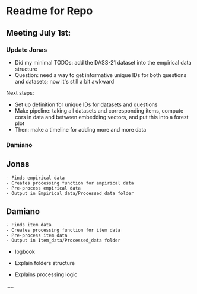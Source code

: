 # Readme for Repo

## Meeting July 1st:

### Update Jonas
- Did my minimal TODOs: add the DASS-21 dataset into the empirical data structure
- Question: need a way to get informative unique IDs for both questions and datasets; now it's still a bit awkward

Next steps:
- Set up definition for unique IDs for datasets and questions
- Make pipeline: taking all datasets and corresponding items, compute cors in data and between embedding vectors, and put this into a forest plot
- Then: make a timeline for adding more and more data

### Damiano



## Jonas
    - Finds empirical data
    - Creates processing function for empirical data
    - Pre-process empirical data
    - Output in Empirical_data/Processed_data folder

## Damiano
    - Finds item data
    - Creates processing function for item data
    - Pre-process item data
    - Output in Item_data/Processed_data folder

- logbook

- Explain folders structure
- Explains processing logic

..... 

